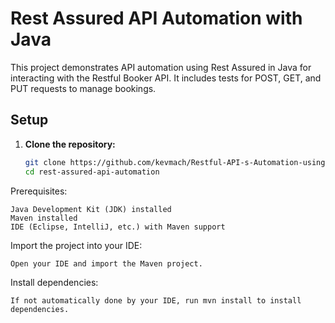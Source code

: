 # Rest Assured API Automation with Java

This project demonstrates API automation using Rest Assured in Java for interacting with the Restful Booker API. It includes tests for POST, GET, and PUT requests to manage bookings.

## Setup

1. **Clone the repository:**

   ```bash
   git clone https://github.com/kevmach/Restful-API-s-Automation-using-RestAssured-Java.git
   cd rest-assured-api-automation
   
   
Prerequisites:

    Java Development Kit (JDK) installed
    Maven installed
    IDE (Eclipse, IntelliJ, etc.) with Maven support

Import the project into your IDE:

    Open your IDE and import the Maven project.

Install dependencies:

    If not automatically done by your IDE, run mvn install to install dependencies.
